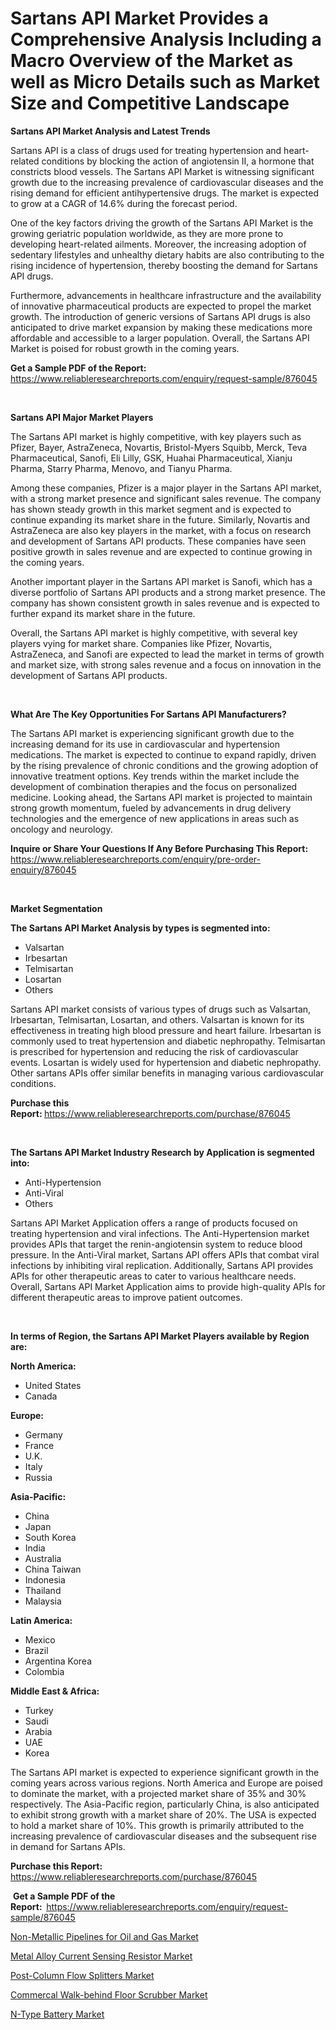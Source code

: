 <p><h1>Sartans API Market Provides a Comprehensive Analysis Including a Macro Overview of the Market as well as Micro Details such as Market Size and Competitive Landscape</h1></p><p><strong>Sartans API Market Analysis and Latest Trends</strong></p>
<p><p>Sartans API is a class of drugs used for treating hypertension and heart-related conditions by blocking the action of angiotensin II, a hormone that constricts blood vessels. The Sartans API Market is witnessing significant growth due to the increasing prevalence of cardiovascular diseases and the rising demand for efficient antihypertensive drugs. The market is expected to grow at a CAGR of 14.6% during the forecast period.</p><p>One of the key factors driving the growth of the Sartans API Market is the growing geriatric population worldwide, as they are more prone to developing heart-related ailments. Moreover, the increasing adoption of sedentary lifestyles and unhealthy dietary habits are also contributing to the rising incidence of hypertension, thereby boosting the demand for Sartans API drugs.</p><p>Furthermore, advancements in healthcare infrastructure and the availability of innovative pharmaceutical products are expected to propel the market growth. The introduction of generic versions of Sartans API drugs is also anticipated to drive market expansion by making these medications more affordable and accessible to a larger population. Overall, the Sartans API Market is poised for robust growth in the coming years.</p></p>
<p><strong>Get a Sample PDF of the Report:&nbsp;</strong> <a href="https://www.reliableresearchreports.com/enquiry/request-sample/876045">https://www.reliableresearchreports.com/enquiry/request-sample/876045</a></p>
<p>&nbsp;</p>
<p><strong>Sartans API Major Market Players</strong></p>
<p><p>The Sartans API market is highly competitive, with key players such as Pfizer, Bayer, AstraZeneca, Novartis, Bristol-Myers Squibb, Merck, Teva Pharmaceutical, Sanofi, Eli Lilly, GSK, Huahai Pharmaceutical, Xianju Pharma, Starry Pharma, Menovo, and Tianyu Pharma. </p><p>Among these companies, Pfizer is a major player in the Sartans API market, with a strong market presence and significant sales revenue. The company has shown steady growth in this market segment and is expected to continue expanding its market share in the future. Similarly, Novartis and AstraZeneca are also key players in the market, with a focus on research and development of Sartans API products. These companies have seen positive growth in sales revenue and are expected to continue growing in the coming years.</p><p>Another important player in the Sartans API market is Sanofi, which has a diverse portfolio of Sartans API products and a strong market presence. The company has shown consistent growth in sales revenue and is expected to further expand its market share in the future.</p><p>Overall, the Sartans API market is highly competitive, with several key players vying for market share. Companies like Pfizer, Novartis, AstraZeneca, and Sanofi are expected to lead the market in terms of growth and market size, with strong sales revenue and a focus on innovation in the development of Sartans API products.</p></p>
<p>&nbsp;</p>
<p><strong>What Are The Key Opportunities For Sartans API Manufacturers?</strong></p>
<p><p>The Sartans API market is experiencing significant growth due to the increasing demand for its use in cardiovascular and hypertension medications. The market is expected to continue to expand rapidly, driven by the rising prevalence of chronic conditions and the growing adoption of innovative treatment options. Key trends within the market include the development of combination therapies and the focus on personalized medicine. Looking ahead, the Sartans API market is projected to maintain strong growth momentum, fueled by advancements in drug delivery technologies and the emergence of new applications in areas such as oncology and neurology.</p></p>
<p><strong>Inquire or Share Your Questions If Any Before Purchasing This Report:</strong> <a href="https://www.reliableresearchreports.com/enquiry/pre-order-enquiry/876045">https://www.reliableresearchreports.com/enquiry/pre-order-enquiry/876045</a></p>
<p>&nbsp;</p>
<p><strong>Market Segmentation</strong></p>
<p><strong>The Sartans API Market Analysis by types is segmented into:</strong></p>
<p><ul><li>Valsartan</li><li>Irbesartan</li><li>Telmisartan</li><li>Losartan</li><li>Others</li></ul></p>
<p><p>Sartans API market consists of various types of drugs such as Valsartan, Irbesartan, Telmisartan, Losartan, and others. Valsartan is known for its effectiveness in treating high blood pressure and heart failure. Irbesartan is commonly used to treat hypertension and diabetic nephropathy. Telmisartan is prescribed for hypertension and reducing the risk of cardiovascular events. Losartan is widely used for hypertension and diabetic nephropathy. Other sartans APIs offer similar benefits in managing various cardiovascular conditions.</p></p>
<p><strong>Purchase this Report:&nbsp;</strong><a href="https://www.reliableresearchreports.com/purchase/876045">https://www.reliableresearchreports.com/purchase/876045</a></p>
<p>&nbsp;</p>
<p><strong>The Sartans API Market Industry Research by Application is segmented into:</strong></p>
<p><ul><li>Anti-Hypertension</li><li>Anti-Viral</li><li>Others</li></ul></p>
<p><p>Sartans API Market Application offers a range of products focused on treating hypertension and viral infections. The Anti-Hypertension market provides APIs that target the renin-angiotensin system to reduce blood pressure. In the Anti-Viral market, Sartans API offers APIs that combat viral infections by inhibiting viral replication. Additionally, Sartans API provides APIs for other therapeutic areas to cater to various healthcare needs. Overall, Sartans API Market Application aims to provide high-quality APIs for different therapeutic areas to improve patient outcomes.</p></p>
<p>&nbsp;</p>
<p><strong>In terms of Region, the Sartans API Market Players available by Region are:</strong></p>
<p>
    <p> <strong> North America: </strong>
        <ul>
            <li>United States</li>
            <li>Canada</li>
        </ul>
        </p> 
    <p> <strong> Europe: </strong>
        <ul>
            <li>Germany</li>
            <li>France</li>
            <li>U.K.</li>
            <li>Italy</li>
            <li>Russia</li>
        </ul>
        </p> 
    <p> <strong> Asia-Pacific: </strong>
        <ul>
            <li>China</li>
            <li>Japan</li>
            <li>South Korea</li>
            <li>India</li>
            <li>Australia</li>
            <li>China Taiwan</li>
            <li>Indonesia</li>
            <li>Thailand</li>
            <li>Malaysia</li>
        </ul>
        </p> 
    <p> <strong> Latin America: </strong>
        <ul>
            <li>Mexico</li>
            <li>Brazil</li>
            <li>Argentina Korea</li>
            <li>Colombia</li>
        </ul>
        </p> 
    <p> <strong> Middle East & Africa: </strong>
        <ul>
            <li>Turkey</li>
            <li>Saudi</li>
            <li>Arabia</li>
            <li>UAE</li>
            <li>Korea</li>
        </ul>
    </p>
    </p>
<p><p>The Sartans API market is expected to experience significant growth in the coming years across various regions. North America and Europe are poised to dominate the market, with a projected market share of 35% and 30% respectively. The Asia-Pacific region, particularly China, is also anticipated to exhibit strong growth with a market share of 20%. The USA is expected to hold a market share of 10%. This growth is primarily attributed to the increasing prevalence of cardiovascular diseases and the subsequent rise in demand for Sartans APIs.</p></p>
<p><strong>Purchase this Report: </strong><a href="https://www.reliableresearchreports.com/purchase/876045">https://www.reliableresearchreports.com/purchase/876045</a></p>
<p>&nbsp;<strong>Get a Sample PDF of the Report:&nbsp;&nbsp;</strong><a href="https://www.reliableresearchreports.com/enquiry/request-sample/876045">https://www.reliableresearchreports.com/enquiry/request-sample/876045</a></p>
<p><strong></strong></p>
<p><p><a href="https://view.publitas.com/reportprime-1/non-metallic-pipelines-for-oil-and-gas-market-size-and-examines-its-market-scope-with-a-primary-focus-on-growth-opportunities-and-forecasted-trends-spanning-from-2024-to-2031/">Non-Metallic Pipelines for Oil and Gas Market</a></p><p><a href="https://view.publitas.com/reportprime-1/metal-alloy-current-sensing-resistor-market-provides-a-comprehensive-analysis-including-a-macro-overview-of-the-market-as-well-as-micro-details-such-as-market-size-and-competitive-landscape/">Metal Alloy Current Sensing Resistor Market</a></p><p><a href="https://circular-yam-9b9.notion.site/Post-Column-Flow-Splitters-Market-Size-Evaluating-its-Market-Trends-Growth-and-Projections-2024--fb1c7397ab294cf694669b6256590eb9">Post-Column Flow Splitters Market</a></p><p><a href="https://cedar-agate-3da.notion.site/Commercal-Walk-behind-Floor-Scrubber-Market-Offers-Provide-Insightful-Data-for-the-Time-Period-from--42051616f6ed42b5bb8fcf26c78a15f2">Commercal Walk-behind Floor Scrubber Market</a></p><p><a href="https://copper-carbon-84f.notion.site/N-Type-Battery-Market-Research-Report-Provides-thorough-Industry-Overview-which-offers-an-In-Depth--bfaf749c970f4d2bb24d49cf028c1568">N-Type Battery Market</a></p></p>